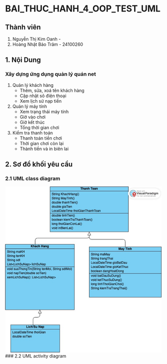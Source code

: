# BAI_THUC_HANH_4_OOP_TEST_UML
## Thành viên
1. Nguyễn Thị Kim Oanh - 
2. Hoàng Nhật Bảo Trâm - 24100260
## 1. Nội Dung
### Xây dựng ứng dụng quản lý quán net
1. Quản lý khách hàng
   - Thêm, sửa, xoá tên khách hàng
   - Cập nhật sô điện thoại
   - Xem lịch sử nạp tiền
2. Quản lý máy tính
   - Xem trạng thái máy tính
   - Giờ vào chơi
   - Giờ kết thúc
   - Tổng thời gian chơi
3. Kiểm tra thanh toán
   - Thanh toán tiền chơi
   - Thời gian chơi còn lại
   - Thành tiền và in biên lai
## 2. Sơ đồ khối yêu cầu
### 2.1 UML class diagram
<img src='picture/Class diagram.jpg'>
### 2.2 UML activity diagram

  
